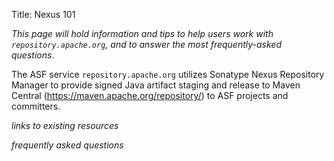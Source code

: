Title: Nexus 101

_This page will hold information and tips to help users work with `repository.apache.org`, and to answer the most frequently-asked questions_.

The ASF service `repository.apache.org` utilizes Sonatype Nexus Repository Manager to provide signed Java artifact staging and release to Maven Central (https://maven.apache.org/repository/) to ASF projects and committers.

_links to existing resources_

_frequently asked questions_


